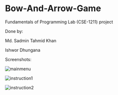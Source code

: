 # Bow-And-Arrow-Game
Fundamentals of Programming Lab (CSE-1211) project

Done by: 

Md. Sadmin Tahmid Khan

Ishwor Dhungana

Screenshots:

![mainmenu](https://user-images.githubusercontent.com/86393032/123927403-a161a500-d9ae-11eb-8683-cdb69f7d9584.jpg)

![instruction1](https://user-images.githubusercontent.com/86393032/123927829-0c12e080-d9af-11eb-919d-29a6ff8bf318.jpg)

![instruction2](https://user-images.githubusercontent.com/86393032/123927938-2a78dc00-d9af-11eb-81a3-55de5e3e37eb.jpg)
